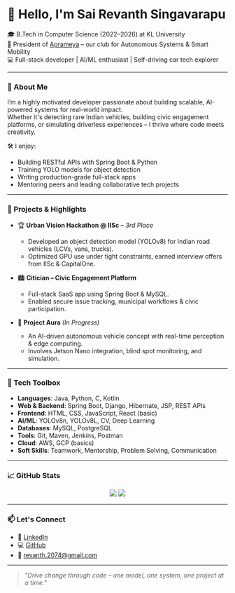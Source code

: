 # 👋 Hello, I'm Sai Revanth Singavarapu

🎓 B.Tech in Computer Science (2022–2026) at KL University  
🚗 President of [Aprameya](https://github.com/aprameya-club) – our club for Autonomous Systems & Smart Mobility  
💻 Full-stack developer | AI/ML enthusiast | Self-driving car tech explorer  

---

### 🌟 About Me

I’m a highly motivated developer passionate about building scalable, AI-powered systems for real-world impact.  
Whether it's detecting rare Indian vehicles, building civic engagement platforms, or simulating driverless experiences – I thrive where code meets creativity.

🛠️ I enjoy:
- Building RESTful APIs with Spring Boot & Python
- Training YOLO models for object detection
- Writing production-grade full-stack apps
- Mentoring peers and leading collaborative tech projects

---

### 🚀 Projects & Highlights

- 🏆 **Urban Vision Hackathon @ IISc** – *3rd Place*
  - Developed an object detection model (YOLOv8) for Indian road vehicles (LCVs, vans, trucks).
  - Optimized GPU use under tight constraints, earned interview offers from IISc & CapitalOne.

- 🏙️ **Citician – Civic Engagement Platform**
  - Full-stack SaaS app using Spring Boot & MySQL.
  - Enabled secure issue tracking, municipal workflows & civic participation.

- 🤖 **Project Aura** *(In Progress)*
  - An AI-driven autonomous vehicle concept with real-time perception & edge computing.
  - Involves Jetson Nano integration, blind spot monitoring, and simulation.

---

### 🧠 Tech Toolbox

- **Languages**: Java, Python, C, Kotlin  
- **Web & Backend**: Spring Boot, Django, Hibernate, JSP, REST APIs  
- **Frontend**: HTML, CSS, JavaScript, React (basic)  
- **AI/ML**: YOLOv8n, YOLOv8L, CV, Deep Learning  
- **Databases**: MySQL, PostgreSQL  
- **Tools**: Git, Maven, Jenkins, Postman  
- **Cloud**: AWS, GCP (basics)  
- **Soft Skills**: Teamwork, Mentorship, Problem Solving, Communication  

---

### 📈 GitHub Stats

<p align="center">
  <img src="https://github-readme-stats.vercel.app/api?username=Revanth2074&show_icons=true&theme=radical" />
  <img src="https://github-readme-stats.vercel.app/api/top-langs/?username=Revanth2074&layout=compact&theme=radical" />
</p>

---

### 📫 Let's Connect

- 🔗 [LinkedIn](https://linkedin.com/in/revanth2074/)
- 💻 [GitHub](https://github.com/Revanth2074)
- 📧 revanth.2074@gmail.com

---

> *"Drive change through code – one model, one system, one project at a time."*
